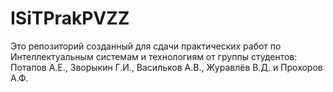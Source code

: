 # ISiTPrakPVZZ
Это репозиторий созданный для сдачи практических работ по Интеллектуальным системам и технологиям от группы студентов: Потапов А.Е., Зворыкин Г.И., Васильков А.В., Журавлёв В.Д. и Прохоров А.Ф.
